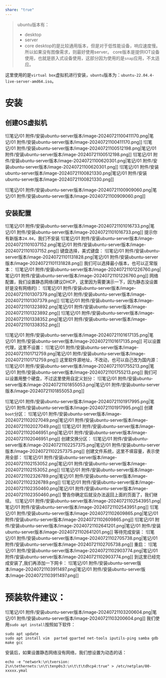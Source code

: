 ```yaml
---
share: "true"
---
```


> ubuntu版本有：
> + desktop
> + server
> + core
> desktop的是比较通用版本，但是对于低性能设备，响应速度慢。所以如果没有图像需求，则最好使用server。
> core版本是提供IOT设备使用，也就是嵌入式设备使用，这部分因为使用的是`snap`应用，不太适应。

这里使用的是`virtual box`虚拟机进行安装，`ubuntu`版本为：`ubuntu-22.04.4-live-server-amd64.iso`。
# 安装
## 创建OS虚拟机
![[笔记/01 附件/安装ubuntu-server版本/image-20240721100411170.png|笔记/01 附件/安装ubuntu-server版本/image-20240721100411170.png]]
![[笔记/01 附件/安装ubuntu-server版本/image-20240721100512198.png|笔记/01 附件/安装ubuntu-server版本/image-20240721100512198.png]]
![[笔记/01 附件/安装ubuntu-server版本/image-20240721100620301.png|笔记/01 附件/安装ubuntu-server版本/image-20240721100620301.png]]
![[笔记/01 附件/安装ubuntu-server版本/image-20240721100821330.png|笔记/01 附件/安装ubuntu-server版本/image-20240721100821330.png]]

![[笔记/01 附件/安装ubuntu-server版本/image-20240721100909060.png|笔记/01 附件/安装ubuntu-server版本/image-20240721100909060.png]]
## 安装配置
![[笔记/01 附件/安装ubuntu-server版本/image-20240721101016733.png|笔记/01 附件/安装ubuntu-server版本/image-20240721101016733.png]]
提示你有新版本`24.04`，我们不安装
![[笔记/01 附件/安装ubuntu-server版本/image-20240721101037152.png|笔记/01 附件/安装ubuntu-server版本/image-20240721101037152.png]]
键盘选择，美式键盘：
![[笔记/01 附件/安装ubuntu-server版本/image-20240721101131828.png|笔记/01 附件/安装ubuntu-server版本/image-20240721101131828.png]]
我们可以选择最小版本，也可以正常版本：
![[笔记/01 附件/安装ubuntu-server版本/image-20240721101226760.png|笔记/01 附件/安装ubuntu-server版本/image-20240721101226760.png]]
网络配置，我们设置静态网络(建议DHCP，这里因为需要演示一下，因为静态没设置好是没有网络的)：
![[笔记/01 附件/安装ubuntu-server版本/image-20240721101307379.png|笔记/01 附件/安装ubuntu-server版本/image-20240721101307379.png]]
![[笔记/01 附件/安装ubuntu-server版本/image-20240721101323892.png|笔记/01 附件/安装ubuntu-server版本/image-20240721101323892.png]]
![[笔记/01 附件/安装ubuntu-server版本/image-20240721101338352.png|笔记/01 附件/安装ubuntu-server版本/image-20240721101338352.png]]

![[笔记/01 附件/安装ubuntu-server版本/image-20240721101617135.png|笔记/01 附件/安装ubuntu-server版本/image-20240721101617135.png]]
可以设置代理，这里不设置：
![[笔记/01 附件/安装ubuntu-server版本/image-20240721101712759.png|笔记/01 附件/安装ubuntu-server版本/image-20240721101712759.png]]
这里软件源地址，不改动，也可以自己改为国内源：
![[笔记/01 附件/安装ubuntu-server版本/image-20240721101755213.png|笔记/01 附件/安装ubuntu-server版本/image-20240721101755213.png]]
我们可以设置用整个硬盘，不过这里使用自定义划分：
![[笔记/01 附件/安装ubuntu-server版本/image-20240721101855053.png|笔记/01 附件/安装ubuntu-server版本/image-20240721101855053.png]]

![[笔记/01 附件/安装ubuntu-server版本/image-20240721101917995.png|笔记/01 附件/安装ubuntu-server版本/image-20240721101917995.png]]
创建`boot`分区：
![[笔记/01 附件/安装ubuntu-server版本/image-20240721102027049.png|笔记/01 附件/安装ubuntu-server版本/image-20240721102027049.png]]
![[笔记/01 附件/安装ubuntu-server版本/image-20240721102046951.png|笔记/01 附件/安装ubuntu-server版本/image-20240721102046951.png]]
创建交换分区：
![[笔记/01 附件/安装ubuntu-server版本/image-20240721102257375.png|笔记/01 附件/安装ubuntu-server版本/image-20240721102257375.png]]
创建文件系统，这里不填容量，表示使用全部：
![[笔记/01 附件/安装ubuntu-server版本/image-20240721102153052.png|笔记/01 附件/安装ubuntu-server版本/image-20240721102153052.png]]
![[笔记/01 附件/安装ubuntu-server版本/image-20240721102326789.png|笔记/01 附件/安装ubuntu-server版本/image-20240721102326789.png]]
![[笔记/01 附件/安装ubuntu-server版本/image-20240721102350460.png|笔记/01 附件/安装ubuntu-server版本/image-20240721102350460.png]]
警告你确定后就没办法返回上面的页面了，我们继续。
![[笔记/01 附件/安装ubuntu-server版本/image-20240721102543951.png|笔记/01 附件/安装ubuntu-server版本/image-20240721102543951.png]]
![[笔记/01 附件/安装ubuntu-server版本/image-20240721102609865.png|笔记/01 附件/安装ubuntu-server版本/image-20240721102609865.png]]
![[笔记/01 附件/安装ubuntu-server版本/image-20240721102641201.png|笔记/01 附件/安装ubuntu-server版本/image-20240721102641201.png]]
等待完成安装：
![[笔记/01 附件/安装ubuntu-server版本/image-20240721102705738.png|笔记/01 附件/安装ubuntu-server版本/image-20240721102705738.png]]
重启：
![[笔记/01 附件/安装ubuntu-server版本/image-20240721102903774.png|笔记/01 附件/安装ubuntu-server版本/image-20240721102903774.png]]
到这里已经完成安装了,我们再添加一下网卡：
![[笔记/01 附件/安装ubuntu-server版本/image-20240721103911497.png|笔记/01 附件/安装ubuntu-server版本/image-20240721103911497.png]]
# 预装软件建议：
![[笔记/01 附件/安装ubuntu-server版本/image-20240721103200604.png|笔记/01 附件/安装ubuntu-server版本/image-20240721103200604.png]]
我们使用`sudo apt install`按照如下软件：
```shell
sudo apt update
sudo apt install vim  parted gparted net-tools iputils-ping samba gdb make gcc
```
安装后，如果设置静态网络没有网络，我们想设置为动态的话：
```shell
echo -e "network:\n\tversion: 2\n\tethernets:\n\t\tenp0s3:\n\t\t\tdhcp4:true" > /etc/netplan/00-xxxxx.ymal
```























